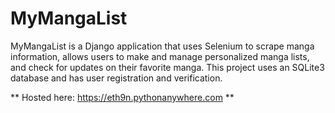# MyMangaList
MyMangaList is a Django application that uses Selenium to scrape manga information, allows users to make and manage personalized manga lists, and check for updates on their favorite manga. This project uses an SQLite3 database and has user registration and verification.

** Hosted here: https://eth9n.pythonanywhere.com **
